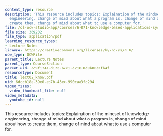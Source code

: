```yaml
---
content_type: resource
description: 'This resource includes topics: Explaination of the mindset of knowledge
  engineering, change of mind about what a program is, change of mind about how to
  create them, change of mind about what to use a computer for.'
file: /ol-ocw-studio-app/courses/6-871-knowledge-based-applications-systems-spring-2005/6dccb18e39e0eb7b43ec990caa3fc294_lect02_know.pdf
file_size: 369232
file_type: application/pdf
learning_resource_types:
- Lecture Notes
license: https://creativecommons.org/licenses/by-nc-sa/4.0/
ocw_type: OCWFile
parent_title: Lecture Notes
parent_type: CourseSection
parent_uid: cc9f1741-d172-acc1-e218-0e9b80e3fb4f
resourcetype: Document
title: lect02_know.pdf
uid: 6dccb18e-39e0-eb7b-43ec-990caa3fc294
video_files:
  video_thumbnail_file: null
video_metadata:
  youtube_id: null
---
```

This resource includes topics: Explaination of the mindset of knowledge engineering, change of mind about what a program is, change of mind about how to create them, change of mind about what to use a computer for.